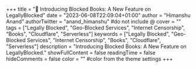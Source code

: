 +++
title = "🚀 Introducing Blocked Books: A New Feature on LegallyBlocked"
date = "2023-06-08T22:09:04+01:00"
author = "Himanshu Anand"
authorTwitter = "anand_himanshu" #do not include @
cover = ""
tags = ["Legally Blocked", "Geo-Blocked Services", "Internet Censorship", "Books", "Cloudflare", "Serverless"] 
keywords = ["Legally Blocked", "Geo-Blocked Services", "Internet Censorship", "Books", "Cloudflare", "Serverless"] 
description = "Introducing Blocked Books: A New Feature on LegallyBlocked." 
showFullContent = false
readingTime = false
hideComments = false
color = "" #color from the theme settings
+++
